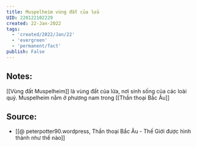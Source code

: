 ```yaml
---
title: Muspelheim vùng đất của lửa
UID: 220122102229
created: 22-Jan-2022
tags:
  - 'created/2022/Jan/22'
  - 'evergreen'
  - 'permanent/fact'
publish: False
---
```

## Notes:
[[Vùng đất Muspelheim]] là vùng đất của lửa, nơi sinh sống của các loài quỷ. Muspelheim nằm ở phương nam trong [[Thần thoại Bắc Âu]]

## Source:
- [[@ peterpotter90.wordpress, Thần thoại Bắc Âu - Thế Giới được hình thành như thế nào]]


